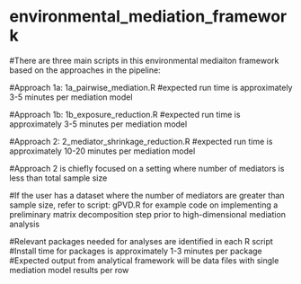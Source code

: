 # environmental_mediation_framework

#There are three main scripts in this environmental mediaiton framework based on the approaches in the pipeline: 

#Approach 1a: 1a_pairwise_mediation.R
  #expected run time is approximately 3-5 minutes per mediation model

#Approach 1b: 1b_exposure_reduction.R
  #expected run time is approximately 3-5 minutes per mediation model

#Approach 2: 2_mediator_shrinkage_reduction.R
  #expected run time is approximately 10-20 minutes per mediation model

#Approach 2 is chiefly focused on a setting where number of mediators is less than total sample size

#If the user has a dataset where the number of mediators are greater than sample size, refer to script: gPVD.R for example code on implementing a preliminary matrix decomposition step prior to high-dimensional mediation analysis

#Relevant packages needed for analyses are identified in each R script 
#Install time for packages is approximately 1-3 minutes per package
#Expected output from analytical framework will be data files with single mediation model results per row
